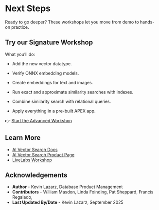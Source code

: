 # Next Steps

Ready to go deeper? These workshops let you move from demo to hands-on practice.


## Try our Signature Workshop

What you’ll do:

- Add the new vector datatype.

- Verify ONNX embedding models.

- Create embeddings for text and images.

- Run exact and approximate similarity searches with indexes.

- Combine similarity search with relational queries.

- Apply everything in a pre-built APEX app.

👉 [Start the Advanced Workshop](https://livelabs.oracle.com/pls/apex/r/dbpm/livelabs/view-workshop?wid=4166)


## Learn More

* [AI Vector Search Docs](https://docs.oracle.com/en/database/oracle/oracle-database/23/vecse/)
* [AI Vector Search Product Page](https://www.oracle.com/database/ai-vector-search/)
* [LiveLabs Workshop](https://livelabs.oracle.com/pls/apex/f?p=133:180:114898719666832::::wid:4166)


## Acknowledgements
* **Author** - Kevin Lazarz, Database Product Management
* **Contributors** -  William Masdon, Linda Foinding, Pat Sheppard, Francis Regalado,
* **Last Updated By/Date** - Kevin Lazarz, September 2025
